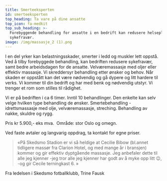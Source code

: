 ```yaml
---
title: Smerteeksperten
id: smerteeksperten
top_heading: Ta vare på dine ansatte
top_icon: fa-medkit
top_sub_heading: >-
  Forebyggende behandling for ansatte i en bedrift kan redusere helseplager og
  sykefravær.
image: /img/massasje_2 (1).png
---
```

I en del yrker kan belastningsskader, smerter i ledd og muskler lett oppstå. Ved å tilby forebyggede behandling, kan bedriften redusere sykefravær, samt bedre arbeidsdagen for de ansatte. Velværemassasje med oljer eller effektiv massasje. Vi skreddersyr behandling etter ønsker og behov. Når skaden er oppstått kan det være nødvendig og gå dypere og litt hardere til verks. Vi kommer til din bedrift og har med benk og nødvendig utstyr. Vi trenger et rom som stilles til rådighet.

Vi er på bedriften i ca 6 timer. Inntil 10 behandlinger. Den enkelte kan selv velge hvilken type behandling de ønsker. Smertebehandling - idrettsmassasje med olje, velværemassasje, streching. Behandling av nakke, skuldre og rygg.

Pris kr 5.900,- eks mva.  Område: stor Oslo og omegn.

Ved faste avtaler og langvarig oppdrag, ta kontakt for egne priser.

> «På Skedsmo Stadion er vi så heldige at Cecilie Bibow (bl.annet tidligere massør fra Clarion Hotel, og med mange år i bransjen) kommer og gir effektiv dyptgående massasje. Jeg anbefaler dette til alle jeg kjenner -jeg tror alle jeg kjenner har godt av å myke opp litt 😉, -og gir Cecile terningkast 6. »

Fra ledelsen i Skedsmo fotballklubb, Trine Fausk
